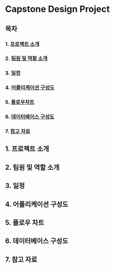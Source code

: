 # Capstone Design Project

## 목차

### 1. **[프로젝트 소개](#project_info)**

### 2. **[팀원 및 역할 소개](#team_info)**

### 3. **[일정](#schedule)**

### 4. **[어플리케이션 구성도](#app_info)**

### 5. **[플로우차트](#flow_chart)**

### 6. **[데이터베이스 구성도](#database)**

### 7. **[참고 자료](#ref)**

<a name='project_info'></a>

## 1. 프로젝트 소개

<a name='team_info'></a>

## 2. 팀원 및 역할 소개

<a name='schedule'></a>

## 3. 일정

<a name='app_info'></a>

## 4. 어플리케이션 구성도

<a name='flow_chart'></a>

## 5. 플로우 차트

<a name='database'></a>

## 6. 데이터베이스 구성도

<a name='ref'></a>

## 7. 참고 자료
